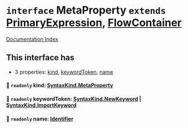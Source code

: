 # `interface` MetaProperty `extends` [PrimaryExpression](../interface.PrimaryExpression/README.md), [FlowContainer](../interface.FlowContainer/README.md)

[Documentation Index](../README.md)

## This interface has

- 3 properties:
[kind](#-readonly-kind-syntaxkindmetaproperty),
[keywordToken](#-readonly-keywordtoken-syntaxkindnewkeyword--syntaxkindimportkeyword),
[name](#-readonly-name-identifier)


#### 📄 `readonly` kind: [SyntaxKind.MetaProperty](../enum.SyntaxKind/README.md#metaproperty--236)



#### 📄 `readonly` keywordToken: [SyntaxKind.NewKeyword](../enum.SyntaxKind/README.md#newkeyword--105) | [SyntaxKind.ImportKeyword](../enum.SyntaxKind/README.md#importkeyword--102)



#### 📄 `readonly` name: [Identifier](../interface.Identifier/README.md)



